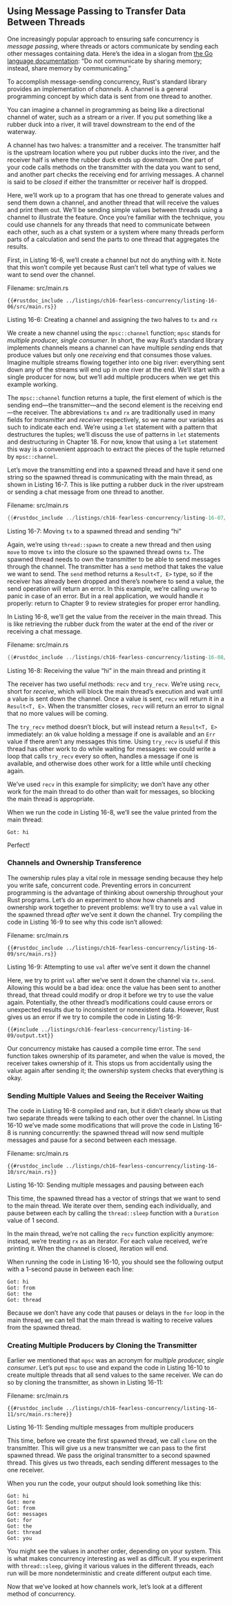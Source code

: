 ## Using Message Passing to Transfer Data Between Threads

One increasingly popular approach to ensuring safe concurrency is *message
passing*, where threads or actors communicate by sending each other messages
containing data. Here’s the idea in a slogan from [the Go language
documentation](https://golang.org/doc/effective_go.html#concurrency):
“Do not communicate by sharing memory; instead, share memory by communicating.”

To accomplish message-sending concurrency, Rust's standard library provides an
implementation of *channels*. A channel is a general programming concept by
which data is sent from one thread to another.

You can imagine a channel in programming as being like a directional channel of
water, such as a stream or a river. If you put something like a rubber duck
into a river, it will travel downstream to the end of the waterway.

A channel has two halves: a transmitter and a receiver. The transmitter half is
the upstream location where you put rubber ducks into the river, and the
receiver half is where the rubber duck ends up downstream. One part of your
code calls methods on the transmitter with the data you want to send, and
another part checks the receiving end for arriving messages. A channel is said
to be *closed* if either the transmitter or receiver half is dropped.

Here, we’ll work up to a program that has one thread to generate values and
send them down a channel, and another thread that will receive the values and
print them out. We’ll be sending simple values between threads using a channel
to illustrate the feature. Once you’re familiar with the technique, you could
use channels for any threads that need to communicate between each other, such
as a chat system or a system where many threads perform parts of a calculation
and send the parts to one thread that aggregates the results.

First, in Listing 16-6, we’ll create a channel but not do anything with it.
Note that this won’t compile yet because Rust can’t tell what type of values we
want to send over the channel.

<span class="filename">Filename: src/main.rs</span>

```rust,ignore,does_not_compile
{{#rustdoc_include ../listings/ch16-fearless-concurrency/listing-16-06/src/main.rs}}
```

<span class="caption">Listing 16-6: Creating a channel and assigning the two
halves to `tx` and `rx`</span>

We create a new channel using the `mpsc::channel` function; `mpsc` stands for
*multiple producer, single consumer*. In short, the way Rust’s standard library
implements channels means a channel can have multiple *sending* ends that
produce values but only one *receiving* end that consumes those values. Imagine
multiple streams flowing together into one big river: everything sent down any
of the streams will end up in one river at the end. We’ll start with a single
producer for now, but we’ll add multiple producers when we get this example
working.

The `mpsc::channel` function returns a tuple, the first element of which is the
sending end—the transmitter—and the second element is the receiving end—the
receiver. The abbreviations `tx` and `rx` are traditionally used in many fields
for *transmitter* and *receiver* respectively, so we name our variables as such
to indicate each end. We’re using a `let` statement with a pattern that
destructures the tuples; we’ll discuss the use of patterns in `let` statements
and destructuring in Chapter 18. For now, know that using a `let` statement
this way is a convenient approach to extract the pieces of the tuple returned
by `mpsc::channel`.

Let’s move the transmitting end into a spawned thread and have it send one
string so the spawned thread is communicating with the main thread, as shown in
Listing 16-7. This is like putting a rubber duck in the river upstream or
sending a chat message from one thread to another.

<span class="filename">Filename: src/main.rs</span>

```rust
{{#rustdoc_include ../listings/ch16-fearless-concurrency/listing-16-07/src/main.rs}}
```

<span class="caption">Listing 16-7: Moving `tx` to a spawned thread and sending
“hi”</span>

Again, we’re using `thread::spawn` to create a new thread and then using `move`
to move `tx` into the closure so the spawned thread owns `tx`. The spawned
thread needs to own the transmitter to be able to send messages through the
channel. The transmitter has a `send` method that takes the value we want to
send. The `send` method returns a `Result<T, E>` type, so if the receiver has
already been dropped and there’s nowhere to send a value, the send operation
will return an error. In this example, we’re calling `unwrap` to panic in case
of an error. But in a real application, we would handle it properly: return to
Chapter 9 to review strategies for proper error handling.

In Listing 16-8, we’ll get the value from the receiver in the main thread. This
is like retrieving the rubber duck from the water at the end of the river or
receiving a chat message.

<span class="filename">Filename: src/main.rs</span>

```rust
{{#rustdoc_include ../listings/ch16-fearless-concurrency/listing-16-08/src/main.rs}}
```

<span class="caption">Listing 16-8: Receiving the value “hi” in the main thread
and printing it</span>

The receiver has two useful methods: `recv` and `try_recv`. We’re using `recv`,
short for *receive*, which will block the main thread’s execution and wait
until a value is sent down the channel. Once a value is sent, `recv` will
return it in a `Result<T, E>`. When the transmitter closes, `recv` will return
an error to signal that no more values will be coming.

The `try_recv` method doesn’t block, but will instead return a `Result<T, E>`
immediately: an `Ok` value holding a message if one is available and an `Err`
value if there aren’t any messages this time. Using `try_recv` is useful if
this thread has other work to do while waiting for messages: we could write a
loop that calls `try_recv` every so often, handles a message if one is
available, and otherwise does other work for a little while until checking
again.

We’ve used `recv` in this example for simplicity; we don’t have any other work
for the main thread to do other than wait for messages, so blocking the main
thread is appropriate.

When we run the code in Listing 16-8, we’ll see the value printed from the main
thread:

<!-- Not extracting output because changes to this output aren't significant;
the changes are likely to be due to the threads running differently rather than
changes in the compiler -->

```text
Got: hi
```

Perfect!

### Channels and Ownership Transference

The ownership rules play a vital role in message sending because they help you
write safe, concurrent code. Preventing errors in concurrent programming is the
advantage of thinking about ownership throughout your Rust programs. Let’s do
an experiment to show how channels and ownership work together to prevent
problems: we’ll try to use a `val` value in the spawned thread *after* we’ve
sent it down the channel. Try compiling the code in Listing 16-9 to see why
this code isn’t allowed:

<span class="filename">Filename: src/main.rs</span>

```rust,ignore,does_not_compile
{{#rustdoc_include ../listings/ch16-fearless-concurrency/listing-16-09/src/main.rs}}
```

<span class="caption">Listing 16-9: Attempting to use `val` after we’ve sent it
down the channel</span>

Here, we try to print `val` after we’ve sent it down the channel via `tx.send`.
Allowing this would be a bad idea: once the value has been sent to another
thread, that thread could modify or drop it before we try to use the value
again. Potentially, the other thread’s modifications could cause errors or
unexpected results due to inconsistent or nonexistent data. However, Rust gives
us an error if we try to compile the code in Listing 16-9:

```console
{{#include ../listings/ch16-fearless-concurrency/listing-16-09/output.txt}}
```

Our concurrency mistake has caused a compile time error. The `send` function
takes ownership of its parameter, and when the value is moved, the receiver
takes ownership of it. This stops us from accidentally using the value again
after sending it; the ownership system checks that everything is okay.

### Sending Multiple Values and Seeing the Receiver Waiting

The code in Listing 16-8 compiled and ran, but it didn’t clearly show us that
two separate threads were talking to each other over the channel. In Listing
16-10 we’ve made some modifications that will prove the code in Listing 16-8 is
running concurrently: the spawned thread will now send multiple messages and
pause for a second between each message.

<span class="filename">Filename: src/main.rs</span>

```rust,noplayground
{{#rustdoc_include ../listings/ch16-fearless-concurrency/listing-16-10/src/main.rs}}
```

<span class="caption">Listing 16-10: Sending multiple messages and pausing
between each</span>

This time, the spawned thread has a vector of strings that we want to send to
the main thread. We iterate over them, sending each individually, and pause
between each by calling the `thread::sleep` function with a `Duration` value of
1 second.

In the main thread, we’re not calling the `recv` function explicitly anymore:
instead, we’re treating `rx` as an iterator. For each value received, we’re
printing it. When the channel is closed, iteration will end.

When running the code in Listing 16-10, you should see the following output
with a 1-second pause in between each line:

<!-- Not extracting output because changes to this output aren't significant;
the changes are likely to be due to the threads running differently rather than
changes in the compiler -->

```text
Got: hi
Got: from
Got: the
Got: thread
```

Because we don’t have any code that pauses or delays in the `for` loop in the
main thread, we can tell that the main thread is waiting to receive values from
the spawned thread.

### Creating Multiple Producers by Cloning the Transmitter

Earlier we mentioned that `mpsc` was an acronym for *multiple producer,
single consumer*. Let’s put `mpsc` to use and expand the code in Listing 16-10
to create multiple threads that all send values to the same receiver. We can do
so by cloning the transmitter, as shown in Listing 16-11:

<span class="filename">Filename: src/main.rs</span>

```rust,noplayground
{{#rustdoc_include ../listings/ch16-fearless-concurrency/listing-16-11/src/main.rs:here}}
```

<span class="caption">Listing 16-11: Sending multiple messages from multiple
producers</span>

This time, before we create the first spawned thread, we call `clone` on the
transmitter. This will give us a new transmitter we can pass to the first
spawned thread. We pass the original transmitter to a second spawned thread.
This gives us two threads, each sending different messages to the one receiver.

When you run the code, your output should look something like this:

<!-- Not extracting output because changes to this output aren't significant;
the changes are likely to be due to the threads running differently rather than
changes in the compiler -->

```text
Got: hi
Got: more
Got: from
Got: messages
Got: for
Got: the
Got: thread
Got: you
```

You might see the values in another order, depending on your system. This is
what makes concurrency interesting as well as difficult. If you experiment with
`thread::sleep`, giving it various values in the different threads, each run
will be more nondeterministic and create different output each time.

Now that we’ve looked at how channels work, let’s look at a different method of
concurrency.
